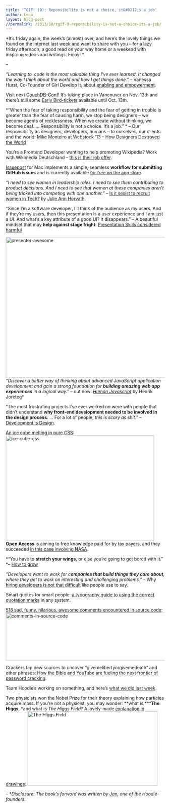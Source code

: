 ```yaml
---
title: 'TGIF! (9): Reponsibility is not a choice, it&#8217;s a job'
author: Lena
layout: blog-post
//permalink: /2013/10/tgif-9-reponsibility-is-not-a-choice-its-a-job/
---
```

*It&#8217;s friday again, the week&#8217;s (almost) over, and here&#8217;s the lovely things we found on the internet last week and want to share with you – for a lazy friday afternoon, a good read on your way home or a weekend with inspiring videos and writings. Enjoy! *

–

*&#8220;Learning to  code is the most valuable thing I&#8217;ve ever learned. It changed the way I think about the world and how I get things done.&#8221;* – Vanessa Hurst, Co-Founder of Girl Develop It, about [enabling and empowerment][1].<!--more-->

Visit next [CouchDB-Conf][2]! It&#8217;s taking place in Vancouver on Nov. 13th and there&#8217;s still some [Early Bird-tickets][3] available until Oct. 13th.

*&#8220;When the fear of taking responsibility and the fear of getting in trouble is greater than the fear of causing harm, we stop being designers &#8211; we become agents of recklessness. When we create without thinking, we become deaf. &#8230; Responsibility is not a choice. It&#8217;s a job.&#8221; * – Our responsibility as designers, developers, humans &#8211; to ourselves, our clients and the world: [Mike Monteiro at Webstock &#8217;13 &#8211; How Designers Destroyed the World][4]



You&#8217;re a Frontend Developer wanting to help promoting Wikipedia? Work with Wikimedia Deutschland – [this is their job offer][5].

[Issuepost][6] for Mac implements a simple, seamless **workflow for submitting GitHub issues** and is currently available [for free on the app store][7].

*&#8220;I need to see women in leadership roles. I need to see them contributing to product decisions. And I need to see that women at these companies aren&#8217;t being tricked into competing with one another.&#8221;* – [Is it sexist to recruit women in Tech?][8] by [Julie Ann Horvath][9].

<p id="yui_3_10_1_1_1381141918199_266">
  &#8220;Since I&#8217;m a software developer, I’ll think of the audience as my users. And if they’re my users, then this presentation is a user experience and I am just a UI. And what’s a key attribute of a good UI? It disappears.&#8221; – A beautiful mindset that may <strong>help against stage fright</strong>: <a href="http://seriouspony.com/blog/2013/10/4/presentation-skills-considered-harmful?utm_content=buffer113e3&utm_source=buffer&utm_medium=twitter&utm_campaign=Buffer">Presentation Skills considered harmful<em><br /> </em></a>
</p>

[<img class="alignnone size-large wp-image-496" src="http://blog.hood.ie/wp-content/uploads/2013/10/presenter-awesome-683x470.png" alt="presenter-awesome" width="647" height="445" />][10]
*&#8220;Discover a better way of thinking about advanced JavaScript application development and gain a strong foundation for **building amazing web app experiences** in a logical way.&#8221;* – out now: [*Human Javascript*][11] by Henrik Joreteg*

&#8220;The most frustrating projects I’ve ever worked on were with people that didn’t understand **why front-end development needed to be involved in the design process**. &#8230; For a lot of people, *this is scary as shit.*&#8221; – [Development is Design][12].<!--more-->

[An ice cube melting in pure CSS][13]:
<img class="alignnone size-full wp-image-511" src="http://blog.hood.ie/wp-content/uploads/2013/10/ice-cube-css1.png" alt="ice-cube-css" width="470" height="334" />
**Open Access** is aiming to free knowledge paid for by tax payers, and they succeeded [in this case involving NASA][14].

*&#8220;You have to **stretch your wings**, or else you’re going to get bored with it.&#8221; *– [How to grow][15]

*&#8220;Developers want to work for c**ompanies that build things they care about**, where they get to work on interesting and challenging problems.&#8221;* – Why [hiring developers is not that difficult][16] like people use to say.

Smart quotes for smart people: [a typography guide to using the correct quotation marks][17] in any system.

[518 sad, funny, hilarious, awesome comments encountered in source code][18]:
[<img class="alignnone size-full wp-image-497" src="http://blog.hood.ie/wp-content/uploads/2013/10/comments-in-source-code.png" alt="comments-in-source-code" width="635" height="151" />][18]

<p id="archive-head">
  Crackers tap new sources to uncover &#8220;givemelibertyorgivemedeath&#8221; and other phrases: <a href="http://arstechnica.com/security/2013/10/how-the-bible-and-youtube-are-fueling-the-next-frontier-of-password-cracking/">How the Bible and YouTube are fueling the next frontier of password cracking</a>.
</p>

Team Hoodie&#8217;s working on something, and here&#8217;s [what we did last week][19].

Two physicists won the Nobel Prize for their theory explaining how particles acquire mass. If you&#8217;re not a physicist, you may wonder: **what is *****The Higgs**, *and what is *The Higgs Field*? A lovely-made [explanation in drawings][20]:
[<img class="alignnone size-full wp-image-501" src="http://blog.hood.ie/wp-content/uploads/2013/10/the_higgs_field.png" alt="The Higgs Field" width="412" height="235" />][20]

–
**Disclosure: The book&#8217;s forword was written by [Jan][21], one of the Hoodie-founders.*

 [1]: http://jobs.aol.com/articles/2013/10/07/girldevelopit-cofounder-interview/?utm_medium=twitter&utm_source=twitterfeed
 [2]: http://conf.couchdb.org/
 [3]: http://couchdbconf.eventbrite.com/
 [4]: https://vimeo.com/68470326
 [5]: http://www.wikimedia.de/wiki/Software_Developer_%28f/m%29_focus_on_Frontend_Development_with_JavaScript
 [6]: http://issuepostapp.com/
 [7]: https://itunes.apple.com/us/app/issuepost/id673907630?ls=1&mt=12
 [8]: http://julieannhorvath.com/2013/10/10/is-it-sexist-to-recruit-women.html
 [9]: https://twitter.com/nrrrdcore
 [10]: http://seriouspony.com/blog/2013/10/4/presentation-skills-considered-harmful?utm_content=buffer113e3&utm_source=buffer&utm_medium=twitter&utm_campaign=Buffer
 [11]: http://humanjavascript.com/
 [12]: http://bradfrostweb.com/blog/post/development-is-design/
 [13]: http://codepen.io/secretgspot/pen/rxGcb?utm_source=CSS-Weekly&utm_campaign=Issue-78&utm_medium=email
 [14]: http://www.techdirt.com/articles/20131001/09404524712/fighting-to-free-knowledge-paid-taxpayers-winning.shtml?utm_content=buffer34d06&utm_source=buffer&utm_medium=twitter&utm_campaign=Buffer
 [15]: http://www.popularwoodworking.com/woodworking-daily/3-ways-grow-woodworker-3-people-done
 [16]: http://www.adamchristian.com/archives/12492
 [17]: http://smartquotesforsmartpeople.com/
 [18]: http://stackoverflow.com/questions/184618/what-is-the-best-comment-in-source-code-you-have-ever-encountered
 [19]: http://weekly.hood.ie/2013/10/07.html
 [20]: http://www.nytimes.com/interactive/2013/10/08/science/the-higgs-boson.html?_r=0#/?g=true&higgs1_slide=0
 [21]: http://twitter.com/janl
